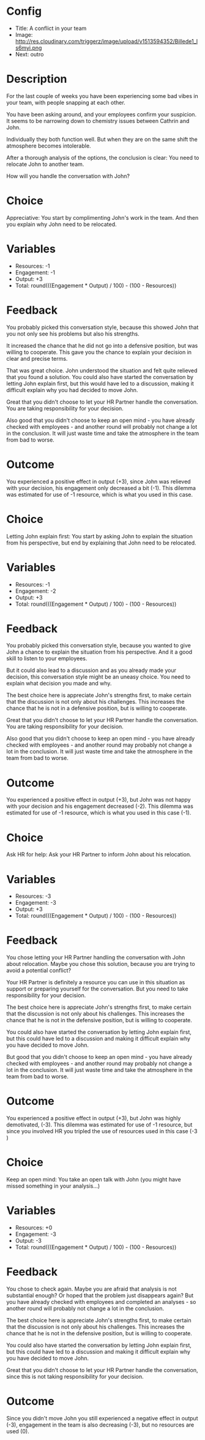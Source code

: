 # Config
 - Title: A conflict in your team
 - Image: http://res.cloudinary.com/triggerz/image/upload/v1513594352/Billede1_ls6myi.png
 - Next: outro

# Description

For the last couple of weeks you have been experiencing some bad vibes in your team, with people snapping at each other.  

You have been asking around, and your employees confirm your suspicion. It seems to be narrowing down to chemistry issues between Cathrin and John. 

Individually they both function well. But when they are on the same shift the atmosphere becomes intolerable. 

After a thorough analysis of the options, the conclusion is clear: You need to relocate John to another team.

How will you handle the conversation with John?

# Choice
Appreciative: You start by complimenting John's work in the team. And then you explain why John need to be relocated. 

# Variables
 - Resources: -1
 - Engagement: -1
 - Output: +3
 - Total: round(((Engagement * Output) / 100) - (100 - Resources))

# Feedback
You probably picked this conversation style, because this showed John that you not only see his problems but also his strengths. 

It increased the chance that he did not go into a defensive position, but was willing to cooperate. This gave you the chance to explain your decision in clear and precise terms.

That was great choice. John understood the situation and felt quite relieved that you found a solution. 
You could also have started the conversation by letting John explain first, but this would have led to a discussion, making it difficult explain why you had decided to move John. 

Great that you didn't choose to let your HR Partner handle the conversation. You are taking responsibility for your decision. 

Also good that you didn't choose to keep an open mind - you have already checked with employees - and another round will probably not change a lot in the conclusion. It will just waste time and take the atmosphere in the team from bad to worse.

# Outcome
You experienced a positive effect in output (+3), since John was relieved with your decision, his engagement only decreased a bit (-1). This dilemma was estimated for use of -1 resource, which is what you used in this case.

# Choice
Letting John explain first: You start by asking John to explain the situation from his perspective, but end by explaining that John need to be relocated. 

# Variables
 - Resources: -1
 - Engagement: -2
 - Output: +3
 - Total: round(((Engagement * Output) / 100) - (100 - Resources))

# Feedback
You probably picked this conversation style, because you wanted to give John a chance to explain the situation from his perspective. And it a good skill to listen to your employees. 

But it could also lead to a discussion and as you already made your decision, this conversation style might be an uneasy choice. You need to explain what decision you made and why.

The best choice here is appreciate John's strengths first, to make certain that the discussion is not only about his challenges. This increases the chance that he is not in a defensive position, but is willing to cooperate. 

Great that you didn't choose to let your HR Partner handle the conversation. You are taking responsibility for your decision. 

Also good that you didn't choose to keep an open mind - you have already checked with employees - and another round may probably not change a lot in the conclusion. It will just waste time and take the atmosphere in the team from bad to worse.


# Outcome
You experienced a positive effect in output (+3), but John was not happy with your decision and his engagement decreased (-2). This dilemma was estimated for use of -1 resource, which is what you used in this case (-1).

# Choice
Ask HR for help: Ask your HR Partner to inform John about his relocation.

# Variables
 - Resources: -3
 - Engagement: -3
 - Output: +3
 - Total: round(((Engagement * Output) / 100) - (100 - Resources))

# Feedback
You chose letting your HR Partner handling the conversation with John about relocation. Maybe you chose this solution, because you are trying to avoid a potential conflict? 

Your HR Partner is definitely a resource you can use in this situation as support or preparing yourself for the conversation. But you need to take responsibility for your decision. 

The best choice here is appreciate John's strengths first, to make certain that the discussion is not only about his challenges. This increases the chance that he is not in the defensive position, but is willing to cooperate. 

You could also have started the conversation by letting John explain first, but this could have led to a discussion and making it difficult explain why you have decided to move John. 

But good that you didn't choose to keep an open mind - you have already checked with employees - and another round may probably not change a lot in the conclusion. It will just waste time and take the atmosphere in the team from bad to worse.


# Outcome
You experienced a positive effect in output (+3), but John was highly demotivated, (-3). This dilemma was estimated for use of -1 resource, but since you involved HR you tripled the use of resources used in this case (-3 )

# Choice
Keep an open mind: You take an open talk with John (you might have missed something in your analysis…) 

# Variables
 - Resources: +0
 - Engagement: -3
 - Output: -3
 - Total: round(((Engagement * Output) / 100) - (100 - Resources))

# Feedback
You chose to check again. Maybe you are afraid that analysis is not substantial enough? Or hoped that the problem just disappears again? But you have already checked with employees and completed an analyses - so another round will probably not change a lot in the conclusion.

The best choice here is appreciate John's strengths first, to make certain that the discussion is not only about his challenges. This increases the chance that he is not in the defensive position, but is willing to cooperate. 

You could also have started the conversation by letting John explain first, but this could have led to a discussion and making it difficult explain why you have decided to move John. 

Great that you didn't choose to let your HR Partner handle the conversation, since this is not taking responsibility for your decision. 


# Outcome
Since you didn't move John you still experienced a negative effect in output (-3), engagement in the team is also decreasing (-3), but no resources are used (0).

